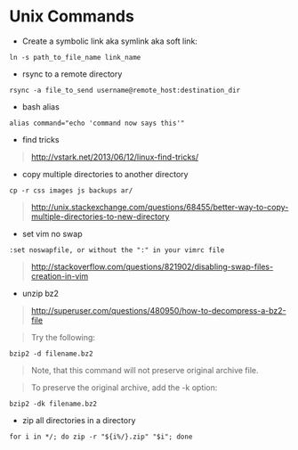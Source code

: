 # Unix Commands

* Create a symbolic link aka symlink aka soft link:
```
ln -s path_to_file_name link_name
```

 * rsync to a remote directory
```
rsync -a file_to_send username@remote_host:destination_dir
```

* bash alias
```
alias command="echo 'command now says this'"
```

* find tricks
> http://vstark.net/2013/06/12/linux-find-tricks/

* copy multiple directories to another directory  
```
cp -r css images js backups ar/

```
> http://unix.stackexchange.com/questions/68455/better-way-to-copy-multiple-directories-to-new-directory
* set vim no swap
```
:set noswapfile, or without the ":" in your vimrc file
```
> http://stackoverflow.com/questions/821902/disabling-swap-files-creation-in-vim

* unzip bz2

> http://superuser.com/questions/480950/how-to-decompress-a-bz2-file 

> Try the following:

```
bzip2 -d filename.bz2
```
> Note, that this command will not preserve original archive file.

> To preserve the original archive, add the -k option:

```
bzip2 -dk filename.bz2
```

* zip all directories in a directory
```
for i in */; do zip -r "${i%/}.zip" "$i"; done

```